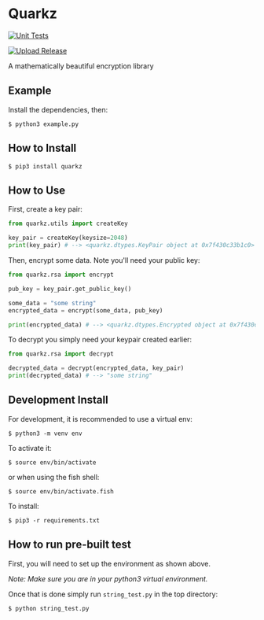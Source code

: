 # Quarkz

[![Unit Tests](https://github.com/quarkz-encryption/Quarkz/actions/workflows/test.yml/badge.svg)](https://github.com/quarkz-encryption/Quarkz/actions/workflows/test.yml)

[![Upload Release](https://github.com/quarkz-encryption/Quarkz/actions/workflows/python-publish.yml/badge.svg)](https://github.com/quarkz-encryption/Quarkz/actions/workflows/python-publish.yml)

A mathematically beautiful encryption library
## Example 
Install the dependencies, then: 
```
$ python3 example.py 
```

## How to Install
```
$ pip3 install quarkz
```
## How to Use

First, create a key pair:

```python
from quarkz.utils import createKey

key_pair = createKey(keysize=2048)
print(key_pair) # --> <quarkz.dtypes.KeyPair object at 0x7f430c33b1c0>
```

Then, encrypt some data. Note you'll need your public key:

```python
from quarkz.rsa import encrypt

pub_key = key_pair.get_public_key()

some_data = "some string"
encrypted_data = encrypt(some_data, pub_key)

print(encrypted_data) # --> <quarkz.dtypes.Encrypted object at 0x7f430c33b1c0>
```

To decrypt you simply need your keypair created earlier:

```python
from quarkz.rsa import decrypt

decrypted_data = decrypt(encrypted_data, key_pair)
print(decrypted_data) # --> "some string"

```

## Development Install

For development, it is recommended to use a virtual env:

```
$ python3 -m venv env
```

To activate it:

```
$ source env/bin/activate
```

or when using the fish shell:

```
$ source env/bin/activate.fish
```

To install:

```
$ pip3 -r requirements.txt
```

## How to run pre-built test

First, you will need to set up the environment as shown above.

_Note: Make sure you are in your python3 virtual environment._

Once that is done simply run `string_test.py` in the top directory:

```bash
$ python string_test.py
```

